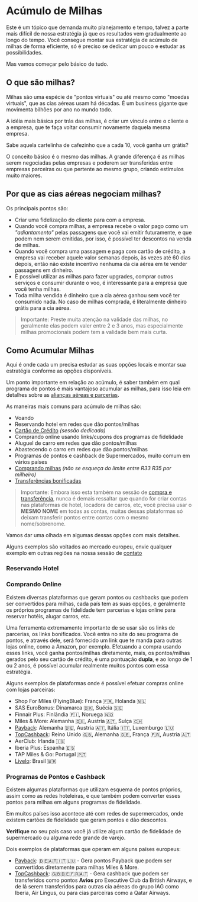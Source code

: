 # Acúmulo de Milhas

Este é um tópico que demanda muito planejamento e tempo, talvez a parte mais difícil de nossa estratégia já que os resultados vem gradualmente ao longo do tempo.
Você consegue montar sua estratégia de acúmulo de milhas de forma eficiente, só é preciso se dedicar um pouco e estudar as possibilidades.

Mas vamos começar pelo básico de tudo.

## O que são milhas?

Milhas são uma espécie de "pontos virtuais" ou até mesmo como "moedas virtuais", que as cias aéreas usam há décadas. 
É um business gigante que movimenta bilhões por ano no mundo todo.

A idéia mais básica por trás das milhas, é criar um vínculo entre o cliente e a empresa, que te faça voltar consumir novamente daquela mesma empresa.

Sabe aquela cartelinha de cafezinho que a cada 10, você ganha um grátis?

O conceito básico é o mesmo das milhas. A grande diferença é as milhas serem negociadas pelas empresas e poderem ser
transferidas entre empresas parceiras ou que pertente ao mesmo grupo, criando estímulos muito maiores.

## Por que as cias aéreas negociam milhas?

Os principais pontos são:

- Criar uma fidelização do cliente para com a empresa.
- Quando você compra milhas, a empresa recebe o valor pago como um _"adiantamento"_ pelas passagens que você vai emitir futuramente, e que podem nem serem emitidas, por isso, é possível ter descontos na venda de milhas.
- Quando você compra uma passagem e paga com cartão de crédito, a empresa vai receber aquele valor semanas depois, às vezes até 60 dias depois, então não existe incentivo nenhuma da cia aérea em te vender passagens em dinheiro.
- É possível utilizar as milhas para fazer upgrades, comprar outros serviços e consumir durante o voo, é interessante para a empresa que você tenha milhas.
- Toda milha vendida é dinheiro que a cia aérea ganhou sem você ter consumido nada. No caso de milhas comprada, é literalmente dinheiro grátis para a cia aérea.

> Importante: Preste muita atenção na validade das milhas, no geralmente elas podem valer entre 2 e 3 anos, 
> mas especialmente milhas promocionais podem tem a validade bem mais curta.

## Como Acumular Milhas

Aqui é onde cada um precisa estudar as suas opções locais e montar sua estratégia conforme as opções disponíveis.

Um ponto importante em relação ao acúmulo, é saber também em qual programa de pontos é mais vantajoso acumular as milhas,
para isso leia em detalhes sobre as [alianças aéreas e parcerias](cias-aereas.md).

As maneiras mais comuns para acúmulo de milhas são:

- Voando
- Reservando hotel em redes que dão pontos/milhas
- [Cartão de Crédito](cartoes.md) _(sessão dedicada)_
- Comprando online usando links/cupons dos programas de fidelidade
- Aluguel de carro em redes que dão pontos/milhas
- Abastecendo o carro em redes que dão pontos/milhas
- Programas de pontos e cashback de Supermercados, muito comum em vários países
- [Comprando milhas](compra-transfer.md) _(não se esqueça do limite entre R$33~R$35 por milheiro)_
- [Transferências bonificadas](compra-transfer.md)

> Importante: Embora isso esta também na sessão de [compra e transferência](compra-transfer.md), 
> nunca é demais ressaltar que quando for criar contas nas plataformas de hotel, locadora de carros, etc, você precisa usar
> o **MESMO NOME** em todas as contas, muitas dessas plataformas só deixam transferir pontos entre contas com o mesmo nome/sobrenome. 

Vamos dar uma olhada em algumas dessas opções com mais detalhes.

Alguns exemplos são voltados ao mercado europeu, envie qualquer exemplo em outras regiões na nossa sessão de [contato]()

### Reservando Hotel

### Comprando Online

Existem diversas plataformas que geram pontos ou cashbacks que podem ser convertidos para milhas, cada país tem as suas opções, 
e geralmente os próprios programas de fidelidade tem parcerias e lojas online para reservar hotéis, alugar carros, etc.

Uma ferramenta extremamente importante de se usar são os links de parcerias, os links bonificados. 
Você entra no site do seu programa de pontos, e através dele, será fornecido um link que te manda para outras lojas online, como a Amazon, por exemplo.
Efetuando a compra usando esses links, você ganha pontos/milhas diretamente, mais, os pontos/milhas gerados pelo seu cartão de crédito, é uma pontuação **dupla**, 
e ao longo de 1 ou 2 anos, é possível acumular realmente muitos pontos com essa estratégia. 

Alguns exemplos de plataformas onde é possível efetuar compras online com lojas parceiras:

- Shop For Miles (FlyingBlue): França 🇫🇷, Holanda 🇳🇱
- SAS EuroBonus: Dinamarca 🇩🇰, Suécia 🇸🇪
- Finnair Plus: Finlândia 🇫🇮, Noruega 🇳🇴
- Miles & More: Alemanha 🇩🇪, Austria 🇦🇹, Suíça 🇨🇭
- [Payback](https://www.payback.de/anmelden/freunde-werben?mgm-ref=ca209dca-b488-4327-9ee2-35dbd3093382&excid=mgm&incid=mgm): Alemanha 🇩🇪, Austria 🇦🇹, Itália 🇮🇹, Luxemburgo 🇱🇺
- [TopCashback](https://www.topcashback.de/ref/laguiar): Reino Unido 🇬🇧, Alemanha 🇩🇪, França 🇫🇷, Austria 🇦🇹
- AerClub: Irlanda 🇮🇪
- Iberia Plus: Espanha 🇪🇸
- TAP Miles & Go: Portugal 🇵🇹
- [Livelo](https://www.livelo.com.br): Brasil 🇧🇷

### Programas de Pontos e Cashback

Existem algumas plataformas que utilizam esquema de pontos próprios, assim como as redes hoteleiras, 
e que também podem converter esses pontos para milhas em alguns programas de fidelidade.

Em muitos países isso acontece até com redes de supermercados, onde existem cartões de fidelidade que geram pontos e dão descontos.

**Verifique** no seu país caso você já utilize algum cartão de fidelidade de supermercado ou alguma rede grande de varejo.

Dois exemplos de plataformas que operam em alguns países europeus:

- [Payback](https://www.payback.de/anmelden/freunde-werben?mgm-ref=ca209dca-b488-4327-9ee2-35dbd3093382&excid=mgm&incid=mgm): 🇩🇪🇦🇹🇮🇹🇱🇺 - Gera pontos Payback que podem ser convertidos diretamente para milhas Miles & More.  
- [TopCashback](https://www.topcashback.de/ref/laguiar): 🇬🇧🇩🇪🇫🇷🇦🇹 - Gera cashback que podem ser transferidos como pontos **Avios** pro Executive Club da British Airways, e de lá serem transferidos para outras cia aéreas do grupo IAG como Iberia, Air Lingus, ou para cias parceiras como a Qatar Airways.

